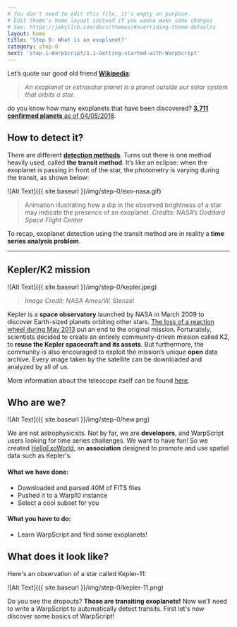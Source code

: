 ```yaml
---
# You don't need to edit this file, it's empty on purpose.
# Edit theme's home layout instead if you wanna make some changes
# See: https://jekyllrb.com/docs/themes/#overriding-theme-defaults
layout: home
title: 'Step 0: What is an exoplanet?'
category: step-0
next: 'step-1-WarpScript/1.1-Getting-started-with-WarpScript'
---
```


Let’s quote our good old friend [**Wikipedia**](https://en.wikipedia.org/wiki/Exoplanet):

> _An exoplanet or extrasolar planet is a planet outside our solar system that orbits a star._

do you know how many exoplanets that have been discovered? [**3,711 confirmed planets** as of 04/05/2018](https://exoplanetarchive.ipac.caltech.edu/).

##  How to detect it?
There are different [**detection methods**](https://en.wikipedia.org/wiki/Methods_of_detecting_exoplanets). Turns out there is one method heavily used, called **the transit method**. It’s like an eclipse: when the exoplanet is passing in front of the star, the photometry is varying during the transit, as shown below:


![Alt Text]({{ site.baseurl }}/img/step-0/exo-nasa.gif)

> Animation illustrating how a dip in the observed brightness of a star may indicate the presence of an exoplanet.
> _Credits: NASA’s Goddard Space Flight Center_


To recap, exoplanet detection using the transit method are in reality a **time series analysis problem**.

* * *

## Kepler/K2 mission


![Alt Text]({{ site.baseurl }}/img/step-0/kepler.jpeg)

> _Image Credit: NASA Ames/W. Stenzel_

Kepler is a **space observatory** launched by NASA in March 2009 to discover Earth-sized planets orbiting other stars. [The loss of a reaction wheel during May 2013](https://www.nasa.gov/feature/ames/nasas-k2-mission-the-kepler-space-telescopes-second-chance-to-shine) put an end to the original mission. Fortunately, scientists decided to create an entirely community-driven mission called K2, to **reuse the Kepler spacecraft and its assets**. But furthermore, the community is also encouraged to exploit the mission’s unique **open** data archive. Every image taken by the satellite can be downloaded and analyzed by all of us.

More information about the telescope itself can be found [here](https://keplerscience.arc.nasa.gov/the-kepler-space-telescope.html).

## Who are we?

![Alt Text]({{ site.baseurl }}/img/step-0/hew.png)

We are not astrophysicists. Not by far, we are **developers**, and WarpScript users looking for time series challenges. We want to have fun! So we created [HelloExoWorld](https://helloexo.world), an **association** designed to promote and use spatial data such as Kepler's.

#### What we have done:

* Downloaded and parsed 40M of FITS files
* Pushed it to a Warp10 instance
* Select a cool subset for you

#### What you have to do:

* Learn WarpScript and find some exoplanets!

## What does it look like?

Here's an observation of a star called Kepler-11:

![Alt Text]({{ site.baseurl }}/img/step-0/kepler-11.png)

Do you see the dropouts? **Those are transiting exoplanets!** Now we’ll need to write a WarpScript to automatically detect transits. First let's now discover some basics of WarpScript!